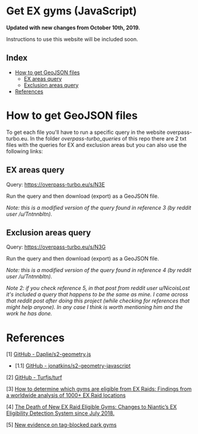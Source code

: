 # **Get EX gyms (JavaScript)**

**Updated with new changes from October 10th, 2019.**

Instructions to use this website will be included soon.

## **Index**
* [How to get GeoJSON files](#how-to-get-geojson-files)
    * [EX areas query](#ex-areas-query)
    * [Exclusion areas query](#exclusion-areas-query)
* [References](#references)

# **How to get GeoJSON files**
To get each file you'll have to run a specific query in the website overpass-turbo.eu. In the folder _overpass-turbo_queries_ of this repo there are 2 txt files with the queries for EX and exclusion areas but you can also use the following links:

## **EX areas query**
Query: https://overpass-turbo.eu/s/N3E

Run the query and then download (export) as a GeoJSON file.

*Note: this is a modified version of the query found in reference 3 (by reddit user /u/Tntnnbltn).*

## **Exclusion areas query**
Query: https://overpass-turbo.eu/s/N3G

Run the query and then download (export) as a GeoJSON file.

*Note: this is a modified version of the query found in reference 4 (by reddit user /u/Tntnnbltn).*

*Note 2: if you check reference 5, in that post from reddit user u/NicoisLost it's included a query that happens to be the same as mine. I came across that reddit post after doing this project (while checking for references that might help anyone). In any case I think is worth mentioning him and the work he has done.*

# **References**

[1] [GitHub - Daplie/s2-geometry.js](https://github.com/Daplie/s2-geometry.js/)
* [1.1] [GitHub - jonatkins/s2-geometry-javascript](https://github.com/jonatkins/s2-geometry-javascript)

[2] [GitHub - Turfjs/turf](https://github.com/Turfjs/turf)

[3] [How to determine which gyms are eligible from EX Raids: Findings from a worldwide analysis of 1000+ EX Raid locations](https://www.reddit.com/r/TheSilphRoad/comments/7ojuoi/how_to_determine_which_gyms_are_eligible_from_ex/)

[4] [The Death of New EX Raid Eligible Gyms: Changes to Niantic’s EX Eligibility Detection System since July 2018.](https://www.reddit.com/r/TheSilphRoad/comments/akcel3/the_death_of_new_ex_raid_eligible_gyms_changes_to/)

[5] [New evidence on tag-blocked park gyms](https://www.reddit.com/r/TheSilphRoad/comments/9iie5g/new_evidence_on_tagblocked_park_gyms/)
